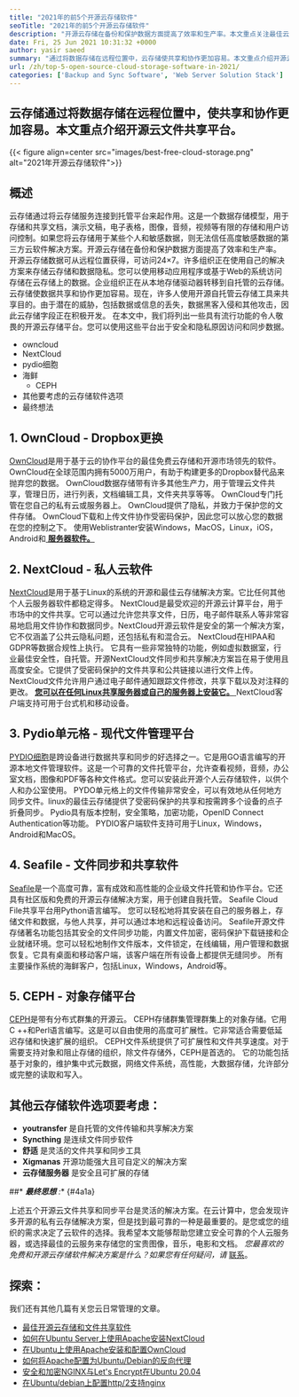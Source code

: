 ```yaml
---
title: "2021年的前5个开源云存储软件" 
seoTitle: "2021年的前5个开源云存储软件" 
description: "开源云存储在备份和保护数据方面提高了效率和生产率。本文重点关注最佳云存储应用程序" 
date: Fri, 25 Jun 2021 10:31:32 +0000
author: yasir saeed
summary: "通过将数据存储在远程位置中，云存储使共享和协作更加容易。本文重点介绍开源云文件共享平台。" 
url: /zh/top-5-open-source-cloud-storage-software-in-2021/
categories: ['Backup and Sync Software', 'Web Server Solution Stack']
---
```


## 云存储通过将数据存储在远程位置中，使共享和协作更加容易。本文重点介绍开源云文件共享平台。

{{< figure align=center src="images/best-free-cloud-storage.png" alt="2021年开源云存储软件">}}


## **概述** 
云存储通过将云存储服务连接到托管平台来起作用。这是一个数据存储模型，用于存储和共享文档，演示文稿，电子表格，图像，音频，视频等有限的存储和用户访问控制。如果您将云存储用于某些个人和敏感数据，则无法信任高度敏感数据的第三方云软件解决方案。开源云存储在备份和保护数据方面提高了效率和生产率。
开源云存储数据可从远程位置获得，可访问24×7。许多组织正在使用自己的解决方案来存储云存储和数据隐私。您可以使用移动应用程序或基于Web的系统访问存储在云存储上的数据。企业组织正在从本地存储驱动器转移到自托管的云存储。云存储使数据共享和协作更加容易。现在，许多人使用开源自托管云存储工具来共享目的。由于潜在的威胁，包括数据或信息的丢失，数据黑客入侵和其他攻击，因此云存储字段正在积极开发。
在本文中，我们将列出一些具有流行功能的令人敬畏的开源云存储平台。您可以使用这些平台出于安全和隐私原因访问和同步数据。
  * owncloud
  * NextCloud
  * pydio细胞
* 海鲜
  * CEPH
* 其他要考虑的云存储软件选项
* 最终想法

## 1. OwnCloud  -  Dropbox更换
[OwnCloud][1]是用于基于云的协作平台的最佳免费云存储和开源市场领先的软件。 OwnCloud在全球范围内拥有5000万用户，有助于构建更多的Dropbox替代品来抛弃您的数据。 OwnCloud数据存储带有许多其他生产力，用于管理云文件共享，管理日历，进行列表，文档编辑工具，文件夹共享等等。 OwnCloud专门托管在您自己的私有云或服务器上。 OwnCloud提供了隐私，并致力于保护您的文件存储。 OwnCloud下载和上传文件协作受密码保护，因此您可以放心您的数据在您的控制之下。
使用Weblistranter安装Windows，MacOS，Linux，iOS，Android和[ **服务器软件。** ][2]

## 2. NextCloud  - 私人云软件
[NextCloud][3]是用于基于Linux的系统的开源和最佳云存储解决方案。它比任何其他个人云服务器软件都稳定得多。 NextCloud是最受欢迎的开源云计算平台，用于市场中的文件共享。它可以通过允许您共享文件，日历，电子邮件联系人等非常容易地启用文件协作和数据同步。NextCloud开源云软件是安全的第一个解决方案，它不仅涵盖了公共云隐私问题，还包括私有和混合云。 NextCloud在HIPAA和GDPR等数据合规性上执行。
它具有一些非常独特的功能，例如虚拟数据室，行业最佳安全性，自托管。开源NextCloud文件同步和共享解决方案旨在易于使用且高度安全。它提供了受密码保护的文件共享和公共链接以进行文件上传。 NextCloud文件允许用户通过电子邮件通知跟踪文件修改，共享下载以及对注释的更改。 [ **您可以在任何Linux共享服务器或自己的服务器上安装它。** ][4]
NextCloud客户端支持可用于台式机和移动设备。

## 3. Pydio单元格 - 现代文件管理平台
[PYDIO细胞][5]是跨设备进行数据共享和同步的好选择之一。它是用GO语言编写的开源本地文件管理软件。这是一个可靠的文件托管平台，允许查看视频，音频，办公室文档，图像和PDF等各种文件格式。您可以安装此开源个人云存储软件，以供个人和办公室使用。 PYDO单元格上的文件传输非常安全，可以有效地从任何地方同步文件。linux的最佳云存储提供了受密码保护的共享和按需跨多个设备的点子折叠同步。 Pydio具有版本控制，安全策略，加密功能，OpenID Connect Authentication等功能。
PYDIO客户端软件支持可用于Linux，Windows，Android和MacOS。

## 4. Seafile  - 文件同步和共享软件
[Seafile][6]是一个高度可靠，富有成效和高性能的企业级文件托管和协作平台。它还具有社区版和免费的开源云存储解决方案，用于创建自我托管。 Seafile Cloud File共享平台用Python语言编写。
您可以轻松地将其安装在自己的服务器上，存储文件和数据，与他人共享，并可以通过本地和远程设备访问。 Seafile开源文件存储著名功能包括其安全的文件同步功能，内置文件加密，密码保护下载链接和企业就绪环境。您可以轻松地制作文件版本，文件锁定，在线编辑，用户管理和数据恢复。它具有桌面和移动客户端，该客户端在所有设备上都提供无缝同步。
所有主要操作系统的海鲜客户，包括Linux，Windows，Android等。

## 5. CEPH  - 对象存储平台
[CEPH][7]是带有分布式群集的开源云。 CEPH存储群集管理群集上的对象存储。它用C ++和Perl语言编写。这是可以自由使用的高度可扩展性。它非常适合需要低延迟存储和快速扩展的组织。 CEPH文件系统提供了可扩展性和文件共享速度。对于需要支持对象和阻止存储的组织，除文件存储外，CEPH是首选的。
它的功能包括基于对象的，维护集中式元数据，网络文件系统，高性能，大数据存储，允许部分或完整的读取和写入。

## 其他云存储软件选项要考虑：
* **youtransfer** 是自托管的文件传输和共享解决方案
* **Syncthing** 是连续文件同步软件
* **舒适** 是灵活的文件共享和同步工具
* **Xigmanas** 开源功能强大且可自定义的解决方案
* **云存储服务器** 是安全且可扩展的存储

##* ***最终思想** :** {#4a1a}

上述五个开源云文件共享和同步平台是灵活的解决方案。在云计算中，您会发现许多开源的私有云存储解决方案，但是找到最可靠的一种是最重要的。是您或您的组织的需求决定了云软件的选择。我希望本文能够帮助您建立安全可靠的个人云服务器，或选择最佳的云服务来存储您的宝贵图像，音乐，电影和文档。
_您最喜欢的免费和开源云存储软件解决方案是什么？如果您有任何疑问，请_ [联系][8]。

## 探索：
我们还有其他几篇有关您云日常管理的文章。
  * [最佳开源云存储和文件共享软件][9]
  * [如何在Ubuntu Server上使用Apache安装NextCloud][4]
  * [在Ubuntu上使用Apache安装和配置OwnCloud][2]
  * [如何将Apache配置为Ubuntu/Debian的反向代理][10]
  * [安全和加密NGINX与Let's Encrypt在Ubuntu 20.04][11]
  * [在Ubuntu/debian上配置http/2支持nginx][12]



[1]: https://owncloud.com/
[2]: https://blog.containerize.com/backup-and-sync-software/how-to-install-and-configure-owncloud-with-apache-on-ubuntu/
[3]: https://nextcloud.com/
[4]: https://blog.containerize.com/backup-and-sync-software/how-to-install-nextcloud-with-apache-on-ubuntu-server/
[5]: https://pydio.com/
[6]: https://www.seafile.com/
[7]: https://ceph.io/en/
[8]: mailto:yasir.saeed@aspose.com
[9]: https://products.containerize.com/backup-and-sync/
[10]: https://blog.containerize.com/web-server-solution-stack/how-to-configure-apache-as-a-reverse-proxy-for-ubuntudebian/
[11]: https://blog.containerize.com/web-server-solution-stack/how-to-secure-nginx-with-letsencrypt-on-ubuntu-20-04/
[12]: https://blog.containerize.com/web-server-solution-stack/how-to-configure-http2-support-in-nginx-on-ubuntudebian/
